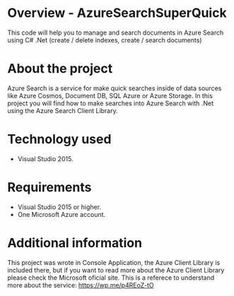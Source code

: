 # Overview - AzureSearchSuperQuick
This code will help you to manage and search documents in Azure Search using C# .Net (create / delete indexes, create / search documents)

# About the project
Azure Search is a service for make quick searches inside of data sources like Azure Cosmos, Document DB, SQL Azure or Azure Storage. In this project you will find how to make searches into Azure Search with .Net using the Azure Search Client Library.

# Technology used

* Visual Studio 2015.

# Requirements

* Visual Studio 2015 or higher.
* One Microsoft Azure account.

# Additional information

This project was wrote in Console Application, the Azure Client Library is included there, but if you want to read more about the Azure Client Library please check the Microsoft oficial site.
This is a referece to understand more about the service: https://wp.me/p4REoZ-tO
